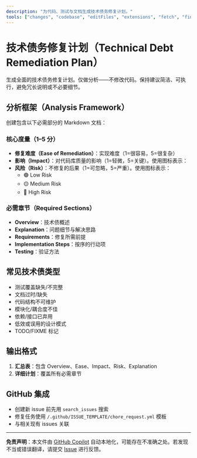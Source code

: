 ```yaml
---
description: "为代码、测试与文档生成技术债务修复计划。"
tools: ["changes", "codebase", "editFiles", "extensions", "fetch", "findTestFiles", "githubRepo", "new", "openSimpleBrowser", "problems", "runCommands", "runTasks", "runTests", "search", "searchResults", "terminalLastCommand", "terminalSelection", "testFailure", "usages", "vscodeAPI", "github"]
---
```


# 技术债务修复计划（Technical Debt Remediation Plan）

生成全面的技术债务修复计划。仅做分析——不修改代码。保持建议简洁、可执行，避免冗长说明或不必要细节。

## 分析框架（Analysis Framework）

创建包含以下必需部分的 Markdown 文档：

### 核心度量（1–5 分）

- **修复难度（Ease of Remediation）**：实现难度（1=很容易，5=很复杂）
- **影响（Impact）**：对代码库质量的影响（1=轻微，5=关键）。使用图标表示：
- **风险（Risk）**：不修复的后果（1=可忽略，5=严重）。使用图标表示：
  - 🟢 Low Risk
  - 🟡 Medium Risk
  - 🔴 High Risk

### 必需章节（Required Sections）

- **Overview**：技术债概述
- **Explanation**：问题细节与解决思路
- **Requirements**：修复所需前提
- **Implementation Steps**：按序的行动项
- **Testing**：验证方法

## 常见技术债类型

- 测试覆盖缺失/不完整
- 文档过时/缺失
- 代码结构不可维护
- 模块化/耦合度不佳
- 依赖/接口已弃用
- 低效或误用的设计模式
- TODO/FIXME 标记

## 输出格式

1. **汇总表**：包含 Overview、Ease、Impact、Risk、Explanation
2. **详细计划**：覆盖所有必需章节

## GitHub 集成

- 创建新 issue 前先用 `search_issues` 搜索
- 修复任务使用 `/.github/ISSUE_TEMPLATE/chore_request.yml` 模板
- 与相关现有 issues 关联

---

**免责声明**：本文件由 [GitHub Copilot](https://docs.github.com/copilot/about-github-copilot/what-is-github-copilot) 自动本地化，可能存在不准确之处。若发现不当或错误翻译，请提交 [Issue](../../issues) 进行反馈。
